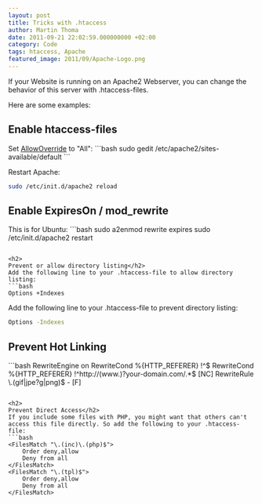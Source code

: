 ```yaml
---
layout: post
title: Tricks with .htaccess
author: Martin Thoma
date: 2011-09-21 22:02:59.000000000 +02:00
category: Code
tags: htaccess, Apache
featured_image: 2011/09/Apache-Logo.png
---
```

If your Website is running on an Apache2 Webserver, you can change the behavior of this server with .htaccess-files. 

Here are some examples:

<h2>
Enable htaccess-files</h2>
Set <a href="http://httpd.apache.org/docs/2.0/mod/core.html#allowoverride" rel="nofollow">AllowOverride</a> to "All":
```bash
sudo gedit /etc/apache2/sites-available/default
```

Restart Apache:
```bash
sudo /etc/init.d/apache2 reload
```

<h2>
Enable ExpiresOn / mod_rewrite</h2>
This is for Ubuntu:
```bash
sudo a2enmod
rewrite expires
sudo /etc/init.d/apache2 restart

```

<h2>
Prevent or allow directory listing</h2>
Add the following line to your .htaccess-file to allow directory listing:
```bash
Options +Indexes
```
Add the following line to your .htaccess-file to prevent directory listing:
```bash
Options -Indexes
```

<h2>
Prevent Hot Linking</h2>
```bash
RewriteEngine on
RewriteCond %{HTTP_REFERER} !^$
RewriteCond %{HTTP_REFERER} !^http://(www.)?your-domain.com/.*$ [NC]
RewriteRule \.(gif|jpe?g|png)$ - [F]

```

<h2>
Prevent Direct Access</h2>
If you include some files with PHP, you might want that others can't access this file directly. So add the following to your .htaccess-file:
```bash
<FilesMatch "\.(inc)\.(php)$">
    Order deny,allow
    Deny from all
</FilesMatch>
<FilesMatch "\.(tpl)$">
    Order deny,allow
    Deny from all
</FilesMatch>

```
